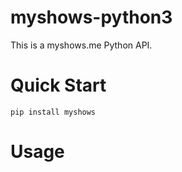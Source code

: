 # myshows-python3
This is a myshows.me Python API.

# Quick Start
```
pip install myshows
```
# Usage
